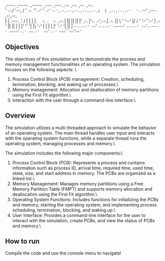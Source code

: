                                                                                                         
 ,----.   ,-----.     ,-----.  ,---.       ,---.  ,--.                  ,--.          ,--.  ,--.                
'  .-./   '--,  /    '  .-.  ''   .-'     '   .-' `--',--,--,--.,--.,--.|  | ,--,--.,-'  '-.`--' ,---. ,--,--,  
|  | .---. .'  /     |  | |  |`.  `-.     `.  `-. ,--.|        ||  ||  ||  |' ,-.  |'-.  .-',--.| .-. ||      \ 
'  '--'  |/   /      '  '-'  '.-'    |    .-'    ||  ||  |  |  |'  ''  '|  |\ '-'  |  |  |  |  |' '-' '|  ||  | 
 `------' `--'        `-----' `-----'     `-----' `--'`--`--`--' `----' `--' `--`--'  `--'  `--' `---' `--''--' 
                                                                                                                
## Objectives
The objectives of this simulation are to demonstrate the process and memory management functionalities of an operating system. The simulation focuses on the following aspects: \\

1. Process Control Block (PCB) management: Creation, scheduling, termination, blocking, and waking up of processes.\\
2. Memory management: Allocation and deallocation of memory partitions using the First Fit algorithm.\\
3. Interaction with the user through a command-line interface.\\

## Overview
The simulation utilizes a multi-threaded approach to simulate the behavior of an operating system. The main thread handles user input and interacts with the operating system functions, while a separate thread runs the operating system, managing processes and memory.\\

The simulation includes the following major components:\\
1. Process Control Block (PCB): Represents a process and contains information such as process ID, arrival time, required time, used time, state, size, and start address in memory. The PCBs are organized as a linked list.\\
2. Memory Management: Manages memory partitions using a Free Memory Partition Table (FMPT) and supports memory allocation and deallocation using the First Fit algorithm.\\
3. Operating System Functions: Includes functions for initializing the PCBs and memory, starting the operating system, and implementing process scheduling, termination, blocking, and waking up.\\
4. User Interface: Provides a command-line interface for the user to interact with the simulation, create PCBs, and view the status of PCBs and memory.\\

## How to run
Compile the code and use the console menu to navigate!


                                                                                                                
